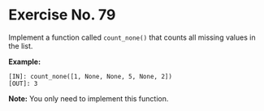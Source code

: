 # Exercise No. 79

Implement a function called `count_none()` that counts all missing values in the list.


**Example:**


    [IN]: count_none([1, None, None, 5, None, 2])
    [OUT]: 3





**Note:** You only need to implement this function.